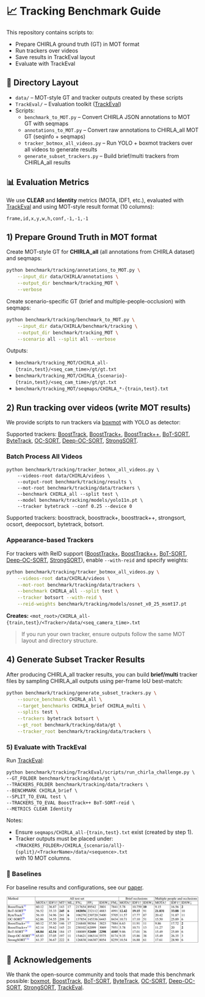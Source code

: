 # 📈 Tracking Benchmark Guide

This repository contains scripts to:
- Prepare CHIRLA ground truth (GT) in MOT format
- Run trackers over videos
- Save results in TrackEval layout
- Evaluate with TrackEval

## 📂 Directory Layout
- `data/` – MOT-style GT and tracker outputs created by these scripts
- `TrackEval/` – Evaluation toolkit ([TrackEval](https://github.com/bdager/TrackEval))
- Scripts:
  - `benchmark_to_MOT.py` – Convert CHIRLA JSON annotations to MOT GT with seqmaps
  - `annotations_to_MOT.py` – Convert raw annotations to CHIRLA_all MOT GT (seqinfo + seqmaps)
  - `tracker_botmox_all_videos.py` – Run YOLO + boxmot trackers over all videos to generate results
  - `generate_subset_trackers.py` – Build brief/multi trackers from CHIRLA_all results


## 📊 Evaluation Metrics
We use **CLEAR** and **Identity** metrics (MOTA, IDF1, etc.), evaluated with [TrackEval](https://github.com/bdager/TrackEval) and using MOT-style result format (10 columns):
```
frame,id,x,y,w,h,conf,-1,-1,-1
```


## 1) Prepare Ground Truth in MOT format
Create MOT-style GT for **CHIRLA_all** (all annotations from CHIRLA dataset) and seqmaps:

```bash
python benchmark/tracking/annotations_to_MOT.py \
	--input_dir data/CHIRLA/annotations \
	--output_dir benchmark/tracking_MOT \
	--verbose
```

Create scenario-specific GT (brief and multiple-people-occlusion) with seqmaps:

```bash
python benchmark/tracking/benchmark_to_MOT.py \
	--input_dir data/CHIRLA/benchmark/tracking \
	--output_dir benchmark/tracking_MOT \
	--scenario all --split all --verbose
```

Outputs:
- `benchmark/tracking_MOT/CHIRLA_all-{train,test}/<seq_cam_time>/gt/gt.txt`
- `benchmark/tracking_MOT/CHIRLA_{scenario}-{train,test}/<seq_cam_time>/gt/gt.txt`
- `benchmark/tracking_MOT/seqmaps/CHIRLA_*-{train,test}.txt`

## 2) Run tracking over videos (write MOT results)
We provide scripts to run trackers via [boxmot](https://github.com/mikel-brostrom/boxmot) with YOLO as detector:  

Supported trackers: [BoostTrack](https://github.com/vukasin-stanojevic/BoostTrack?utm_source=chatgpt.com), [BoostTrack+](https://github.com/vukasin-stanojevic/BoostTrack), [BoostTrack++](https://github.com/vukasin-stanojevic/BoostTrack?utm_source=chatgpt.com), [BoT-SORT](https://github.com/NirAharon/BoT-SORT), [ByteTrack](https://github.com/FoundationVision/ByteTrack), [OC-SORT](https://github.com/noahcao/OC_SORT), [Deep-OC-SORT](https://github.com/GerardMaggiolino/Deep-OC-SORT), [StrongSORT](https://github.com/dyhBUPT/StrongSORT).

### Batch Process All Videos
```
python benchmark/tracking/tracker_botmox_all_videos.py \
	--videos-root data/CHIRLA/videos \
	--output-root benchmark/tracking/results \
	--mot-root benchmark/tracking/data/trackers \
	--benchmark CHIRLA_all --split test \
	--model benchmark/tracking/models/yolo11n.pt \
	--tracker bytetrack --conf 0.25 --device 0
```
Supported trackers: boosttrack, boosttrack+, boosttrack++, strongsort, ocsort, deepocsort, bytetrack, botsort.

### Appearance-based Trackers
For trackers with ReID support ([BoostTrack+](https://github.com/vukasin-stanojevic/BoostTrack), [BoostTrack++](https://github.com/vukasin-stanojevic/BoostTrack?utm_source=chatgpt.com), [BoT-SORT](https://github.com/NirAharon/BoT-SORT),  [Deep-OC-SORT](https://github.com/GerardMaggiolino/Deep-OC-SORT), [StrongSORT](https://github.com/dyhBUPT/StrongSORT)), enable `--with-reid` and specify weights:

```bash
python benchmark/tracking/tracker_botmox_all_videos.py \
	--videos-root data/CHIRLA/videos \
	--mot-root benchmark/tracking/data/trackers \
	--benchmark CHIRLA_all --split test \
	--tracker botsort --with-reid \
	--reid-weights benchmark/tracking/models/osnet_x0_25_msmt17.pt
```

**Creates:** `<mot_root>/CHIRLA_all-{train,test}/<Tracker>/data/<seq_camera_time>.txt`

> If you run your own tracker, ensure outputs follow the same MOT layout and directory structure.

<!-- ### 3) Restructure tracker outputs (optional)
If you have per-camera files under scenario folders, convert them to TrackEval’s expected layout:
```
python benchmark/tracking/restructure_trackers_to_MOT.py \
	--input_dir benchmark/tracking/data/trackers \
	--output_dir benchmark/tracking/data/trackers_mot \
	--scenario all --include_train_test_split --train_seqs seq_004,seq_026
```
Creates: `<output>/<CHIRLA_brief|CHIRLA_multi>-{train,test}/<Tracker>/data/<seq_camera>.txt`.

<output_root>/CHIRLA_brief-train/<Tracker>/data/seq_004_camera_1_xxx.txt -->

## 4) Generate Subset Tracker Results
After producing CHIRLA_all tracker results, you can build **brief/multi** tracker files by sampling CHIRLA_all outputs using per-frame IoU best-match:

```bash
python benchmark/tracking/generate_subset_trackers.py \
	--source_benchmark CHIRLA_all \
	--target_benchmarks CHIRLA_brief CHIRLA_multi \
	--splits test \
	--trackers bytetrack botsort \
	--gt_root benchmark/tracking/data/gt \
	--tracker_root benchmark/tracking/data/trackers \
```

### 5) Evaluate with TrackEval
Run [TrackEval](https://github.com/bdager/TrackEval):
```
python benchmark/tracking/TrackEval/scripts/run_chirla_challenge.py \
--GT_FOLDER benchmark/tracking/data/gt \
--TRACKERS_FOLDER benchmark/tracking/data/trackers \
--BENCHMARK CHIRLA_brief \
--SPLIT_TO_EVAL test \ 
--TRACKERS_TO_EVAL BoostTrack++ BoT-SORT-reid \
--METRICS CLEAR Identity
```

Notes:
- Ensure `seqmaps/CHIRLA_all-{train,test}.txt` exist (created by step 1).
- Tracker outputs must be placed under:  
  `<TRACKERS_FOLDER>/CHIRLA_{scenario/all}-{split}/<TrackerName>/data/<sequence>.txt`  
  with 10 MOT columns.


### 📌 Baselines
For baseline results and configurations, see our [paper](https://arxiv.org/pdf/2502.06681).  

![tracking results](assets/tracking_res.png)

## 🙏 Acknowledgements
We thank the open-source community and tools that made this benchmark possible:   [boxmot](https://github.com/mikel-brostrom/boxmot), [BoostTrack](https://github.com/vukasin-stanojevic/BoostTrack?utm_source=chatgpt.com),  [BoT-SORT](https://github.com/NirAharon/BoT-SORT), [ByteTrack](https://github.com/FoundationVision/ByteTrack), [OC-SORT](https://github.com/noahcao/OC_SORT), [Deep-OC-SORT](https://github.com/GerardMaggiolino/Deep-OC-SORT), [StrongSORT](https://github.com/dyhBUPT/StrongSORT), [TrackEval](https://github.com/JonathonLuiten/TrackEval).